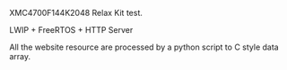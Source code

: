 XMC4700F144K2048 Relax Kit test.

LWIP + FreeRTOS + HTTP Server

All the website resource are processed by a python script to C style data array.
